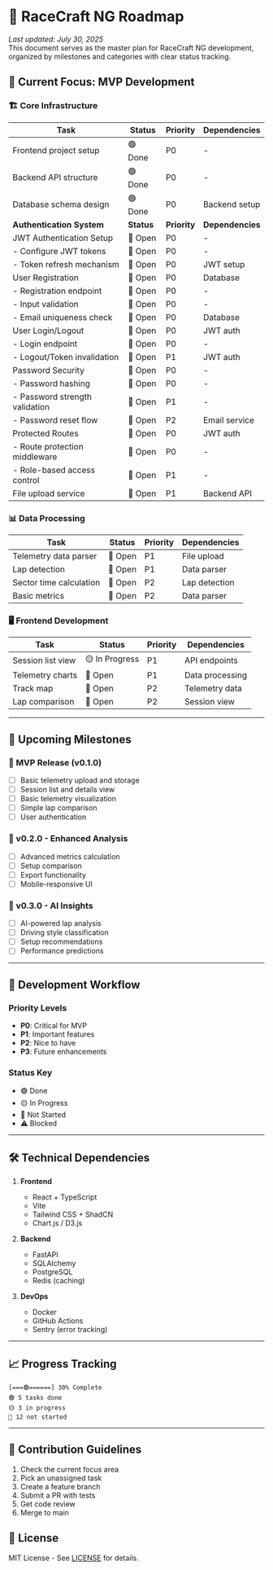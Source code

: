# 🧭 RaceCraft NG Roadmap

_Last updated: July 30, 2025_  
This document serves as the master plan for RaceCraft NG development, organized by milestones and categories with clear status tracking.

## 🎯 Current Focus: MVP Development

### 🏗️ Core Infrastructure
| Task | Status | Priority | Dependencies |
|------|--------|----------|--------------|
| Frontend project setup | 🟢 Done | P0 | - |
| Backend API structure | 🟢 Done | P0 | - |
| Database schema design | 🟢 Done | P0 | Backend setup |
| **Authentication System** | **Status** | **Priority** | **Dependencies** |
| JWT Authentication Setup | 🔴 Open | P0 | - |
| - Configure JWT tokens | 🔴 Open | P0 | - |
| - Token refresh mechanism | 🔴 Open | P0 | JWT setup |
| User Registration | 🔴 Open | P0 | Database |
| - Registration endpoint | 🔴 Open | P0 | - |
| - Input validation | 🔴 Open | P0 | - |
| - Email uniqueness check | 🔴 Open | P0 | Database |
| User Login/Logout | 🔴 Open | P0 | JWT auth |
| - Login endpoint | 🔴 Open | P0 | - |
| - Logout/Token invalidation | 🔴 Open | P1 | JWT auth |
| Password Security | 🔴 Open | P0 | - |
| - Password hashing | 🔴 Open | P0 | - |
| - Password strength validation | 🔴 Open | P1 | - |
| - Password reset flow | 🔴 Open | P2 | Email service |
| Protected Routes | 🔴 Open | P0 | JWT auth |
| - Route protection middleware | 🔴 Open | P0 | - |
| - Role-based access control | 🔴 Open | P1 | - |
| File upload service | 🔴 Open | P1 | Backend API |

### 📊 Data Processing
| Task | Status | Priority | Dependencies |
|------|--------|----------|--------------|
| Telemetry data parser | 🔴 Open | P1 | File upload |
| Lap detection | 🔴 Open | P1 | Data parser |
| Sector time calculation | 🔴 Open | P2 | Lap detection |
| Basic metrics | 🔴 Open | P2 | Data parser |

### 🖥️ Frontend Development
| Task | Status | Priority | Dependencies |
|------|--------|----------|--------------|
| Session list view | 🟡 In Progress | P1 | API endpoints |
| Telemetry charts | 🔴 Open | P1 | Data processing |
| Track map | 🔴 Open | P2 | Telemetry data |
| Lap comparison | 🔴 Open | P2 | Session view |

---

## 📅 Upcoming Milestones

### 🚀 MVP Release (v0.1.0)
- [ ] Basic telemetry upload and storage
- [ ] Session list and details view
- [ ] Basic telemetry visualization
- [ ] Simple lap comparison
- [ ] User authentication

### 🎯 v0.2.0 - Enhanced Analysis
- [ ] Advanced metrics calculation
- [ ] Setup comparison
- [ ] Export functionality
- [ ] Mobile-responsive UI

### 🧠 v0.3.0 - AI Insights
- [ ] AI-powered lap analysis
- [ ] Driving style classification
- [ ] Setup recommendations
- [ ] Performance predictions

---

## 🔄 Development Workflow

### Priority Levels
- **P0**: Critical for MVP
- **P1**: Important features
- **P2**: Nice to have
- **P3**: Future enhancements

### Status Key
- 🟢 Done
- 🟡 In Progress
- 🔴 Not Started
- ⚠️ Blocked

---

## 🛠️ Technical Dependencies

1. **Frontend**
   - React + TypeScript
   - Vite
   - Tailwind CSS + ShadCN
   - Chart.js / D3.js

2. **Backend**
   - FastAPI
   - SQLAlchemy
   - PostgreSQL
   - Redis (caching)

3. **DevOps**
   - Docker
   - GitHub Actions
   - Sentry (error tracking)

---

## 📈 Progress Tracking

```
[===🟢======] 30% Complete
🟢 5 tasks done
🟡 3 in progress
🔴 12 not started
```

---

## 🤝 Contribution Guidelines

1. Check the current focus area
2. Pick an unassigned task
3. Create a feature branch
4. Submit a PR with tests
5. Get code review
6. Merge to main

## 📄 License

MIT License - See [LICENSE](LICENSE) for details.
